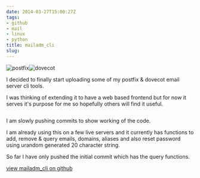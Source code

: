 ```yaml
---
date: 2014-03-27T15:00:27Z
tags:
- github
- mail
- linux
- python
title: mailadm_cli
slug:
---
```


<p class="text-center"><img src="/media/images/2014/Feb/postfix_logo.png" alt="postfix"><img src="/media/images/2014/Feb/dovecot_logo.png" alt="dovecot"></p>

I decided to finally start uploading some of my postfix & dovecot email server cli tools.

I was thinking of extending it to have a web based frontend but for now it serves it's purpose for me so hopefully others will find it useful.

<a href="https://github.com/equk/mailadm_cli" target="_blank"><img src="/media/images/2014/Mar/mailadm_cli_commit_27march_2014.jpg" alt=""></a>

I am slowly pushing commits to show working of the code.

I am already using this on a few live servers and it currently has functions to add, remove & query emails, domains, aliases and also reset password using urandom generated 20 character string.

So far I have only pushed the initial commit which has the query functions.

<a href="https://github.com/equk/mailadm_cli" target="_blank"><i class="fa fa-github-alt"></i>  view mailadm_cli on github</a>